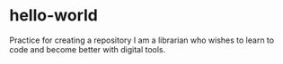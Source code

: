 # hello-world
Practice for creating a repository
I am a librarian who wishes to learn to code and become better with digital tools.

